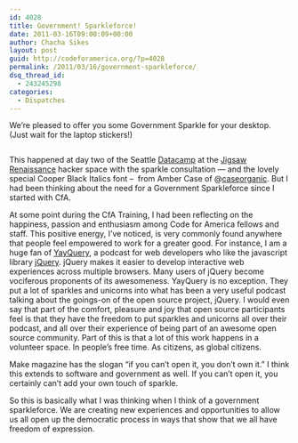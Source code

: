```yaml
---
id: 4028
title: Government! Sparkleforce!
date: 2011-03-16T09:00:09+00:00
author: Chacha Sikes
layout: post
guid: http://codeforamerica.org/?p=4028
permalink: /2011/03/16/government-sparkleforce/
dsq_thread_id:
  - 243245298
categories:
  - Dispatches
---
```

We&#8217;re pleased to offer you some Government Sparkle for your desktop. (Just wait for the laptop stickers!)

[<img class="aligncenter size-large wp-image-4030" title="Government! Sparkleforce!" src="http://codeforamerica.org/wp-content/uploads/2011/02/government-sparkleforce-wallpaper1-1024x658.jpg" alt="" />](http://codeforamerica.org/wp-content/uploads/2011/02/government-sparkleforce-wallpaper1.jpg)

This happened at day two of the Seattle [Datacamp](datacampsea.drupalgardens.com) at the [Jigsaw Renaissance](http://www.jigsawrenaissance.org/) hacker space with the sparkle consultation &#8212; and the lovely special Cooper Black Italics font &#8211;  from Amber Case of @[caseorganic](http://twitter.com/caseorganic). But I had been thinking about the need for a Government Sparkleforce since I started with CfA.

At some point during the CfA Training, I had been reflecting on the happiness, passion and enthusiasm among Code for America fellows and staff. This positive energy, I&#8217;ve noticed, is very commonly found anywhere that people feel empowered to work for a greater good. For instance, I am a huge fan of [YayQuery](http://yayquery.com/), a podcast for web developers who like the javascript library [jQuery](http://jQuery.com). jQuery makes it easier to develop interactive web experiences across multiple browsers. Many users of jQuery become vociferous proponents of its awesomeness. YayQuery is no exception. They put a lot of sparkles and unicorns into what has been a very useful podcast talking about the goings-on of the open source project, jQuery. I would even say that part of the comfort, pleasure and joy that open source participants feel is that they have the freedom to put sparkles and unicorns all over their podcast, and all over their experience of being part of an awesome open source community. Part of this is that a lot of this work happens in a volunteer space. In people&#8217;s free time. As citizens, as global citizens.

Make magazine has the slogan &#8220;if you can&#8217;t open it, you don&#8217;t own it.&#8221; I think this extends to software and government as well. If you can&#8217;t open it, you certainly can&#8217;t add your own touch of sparkle.

So this is basically what I was thinking when I think of a government sparkleforce. We are creating new experiences and opportunities to allow us all open up the democratic process in ways that show that we all have freedom of expression.